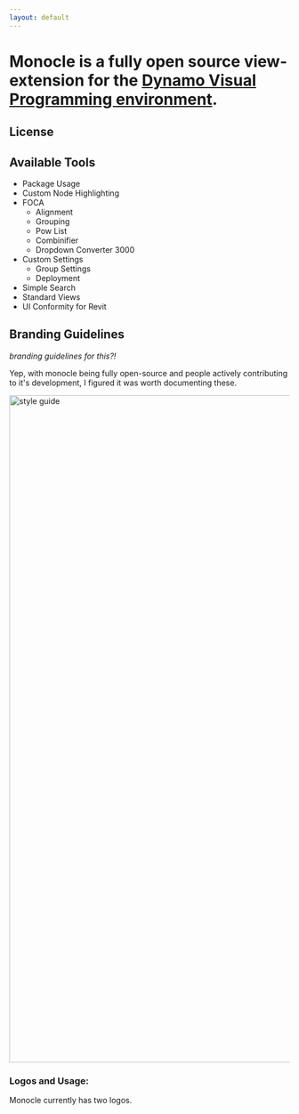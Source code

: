 ```yaml
---
layout: default
---
```


# Monocle is a fully open source view-extension for the [Dynamo Visual Programming environment](https://dynamobim.org/).

## License

## Available Tools
- Package Usage
- Custom Node Highlighting
- FOCA
  - Alignment
  - Grouping
  - Pow List
  - Combinifier
  - Dropdown Converter 3000
- Custom Settings
  - Group Settings
  - Deployment
- Simple Search
- Standard Views
- UI Conformity for Revit


## Branding Guidelines
_branding guidelines for this?!_

Yep, with monocle being fully open-source and people actively contributing to it's development, I figured it was worth documenting these.

 <img src="https://github.com/johnpierson/MonocleForDynamo/raw/master/!Documentation/monocleStyleGuide.png" alt="style guide" width="1200">

### Logos and Usage:
Monocle currently has two logos.
